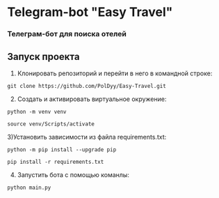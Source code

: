 <h1>Telegram-bot "Easy Travel"</h1>

<h3>Телеграм-бот для поиска отелей </h3>

<h2>Запуск проекта</h2>

1) Клонировать репозиторий и перейти в него в командной строке:

`git clone https://github.com/PolDyy/Easy-Travel.git`

2) Cоздать и активировать виртуальное окружение:

`python -m venv venv`

`source venv/Scripts/activate`

3)Установить зависимости из файла requirements.txt:

`python -m pip install --upgrade pip`

`pip install -r requirements.txt`

4) Запустить бота с помощью команлы:

`python main.py`
